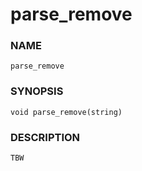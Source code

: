 # parse_remove

### NAME

    parse_remove

### SYNOPSIS

    void parse_remove(string)

### DESCRIPTION

    TBW

